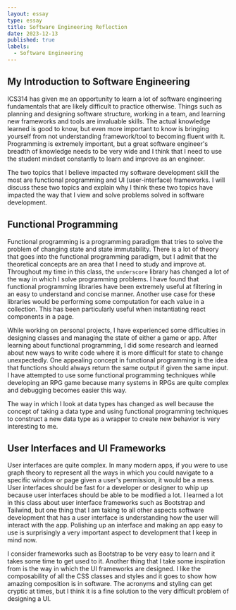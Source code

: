 ```yaml
---
layout: essay
type: essay
title: Software Engineering Reflection
date: 2023-12-13
published: true
labels:
  - Software Engineering
---
```


## My Introduction to Software Engineering
ICS314 has given me an opportunity to learn a lot of software engineering fundamentals that are likely difficult to practice otherwise. Things such as planning and designing software structure, working in a team, and learning new frameworks and tools are invaluable skills. The actual knowledge learned is good to know, but even more important to know is bringing yourself from not understanding framework/tool to becoming fluent with it. Programming is extremely important, but a great software engineer's breadth of knowledge needs to be very wide and I think that I need to use the student mindset constantly to learn and improve as an engineer.

The two topics that I believe impacted my software development skill the most are functional programming and UI (user-interface) frameworks. I will discuss these two topics and explain why I think these two topics have impacted the way that I view and solve problems solved in software development.

## Functional Programming
Functional programming is a programming paradigm that tries to solve the problem of changing state and state immutability. There is a lot of theory that goes into the functional programming paradigm, but I admit that the theoretical concepts are an area that I need to study and improve at. Throughout my time in this class, the `underscore` library has changed a lot of the way in which I solve programming problems. I have found that functional programming libraries have been extremely useful at filtering in an easy to understand and concise manner. Another use case for these libraries would be performing some computation for each value in a collection. This has been particularly useful when instantiating react components in a page.

While working on personal projects, I have experienced some difficulties in designing classes and managing the state of either a game or app. After learning about functional programming, I did some research and learned about new ways to write code where it is more difficult for state to change unexpectedly. One appealing concept in functional programming is the idea that functions should always return the same output if given the same input. I have attempted to use some functional programming techniques while developing an RPG game because many systems in RPGs are quite complex and debugging becomes easier this way.

The way in which I look at data types has changed as well because the concept of taking a data type and using functional programming techniques to construct a new data type as a wrapper to create new behavior is very interesting to me.

## User Interfaces and UI Frameworks
User interfaces are quite complex. In many modern apps, if you were to use graph theory to represent all the ways in which you could navigate to a specific window or page given a user's permission, it would be a mess. User interfaces should be fast for a developer or designer to whip up because user interfaces should be able to be modified a lot. I learned a lot in this class about user interface frameworks such as Bootstrap and Tailwind, but one thing that I am taking to all other aspects software development that has a user interface is understanding how the user will interact with the app. Polishing up an interface and making an app easy to use is surprisingly a very important aspect to development that I keep in mind now.

I consider frameworks such as Bootstrap to be very easy to learn and it  takes some time to get used to it. Another thing that I take some inspiration from is the way in which the UI frameworks are designed. I like the composability of all the CSS classes and styles and it goes to show how amazing composition is in software. The acronyms and styling can get cryptic at times, but I think it is a fine solution to the very difficult problem of designing a UI. 
